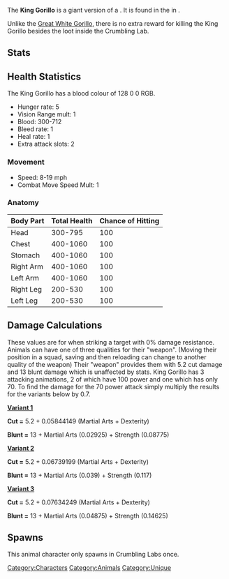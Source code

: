 The **King Gorillo** is a giant version of a [](Black_Gorillo.md). It is found in the [](Crumbling_Labs.md) in [](Stobe's_Gamble.md).

Unlike the [Great White Gorillo](Great_White_Gorillo.md "wikilink"), there
is no extra reward for killing the King Gorillo besides the loot inside
the Crumbling Lab.

## Stats

## Health Statistics

The King Gorillo has a blood colour of 128 0 0 RGB.

- Hunger rate: 5
- Vision Range mult: 1
- Blood: 300-712
- Bleed rate: 1
- Heal rate: 1
- Extra attack slots: 2

### Movement

- Speed: 8-19 mph
- Combat Move Speed Mult: 1

### Anatomy

| Body Part | Total Health | Chance of Hitting |
|-----------|--------------|-------------------|
| Head      | 300-795      | 100               |
| Chest     | 400-1060     | 100               |
| Stomach   | 400-1060     | 100               |
| Right Arm | 400-1060     | 100               |
| Left Arm  | 400-1060     | 100               |
| Right Leg | 200-530      | 100               |
| Left Leg  | 200-530      | 100               |

## Damage Calculations

These values are for when striking a target with 0% damage resistance.
Animals can have one of three qualities for their "weapon". (Moving
their position in a squad, saving and then reloading can change to
another quality of the weapon) Their "weapon" provides them with 5.2 cut
damage and 13 blunt damage which is unaffected by stats. King Gorillo
has 3 attacking animations, 2 of which have 100 power and one which has
only 70. To find the damage for the 70 power attack simply multiply the
results for the variants below by 0.7.

**<u>Variant 1</u>**

**Cut =** 5.2 + 0.05844149 (Martial Arts + Dexterity)

**Blunt =** 13 + Martial Arts (0.02925) + Strength (0.08775)

<u>**Variant 2**</u>

**Cut =** 5.2 + 0.06739199 (Martial Arts + Dexterity)

**Blunt =** 13 + Martial Arts (0.039) + Strength (0.117)

<u>**Variant 3**</u>

**Cut =** 5.2 + 0.07634249 (Martial Arts + Dexterity)

**Blunt =** 13 + Martial Arts (0.04875) + Strength (0.14625)

## Spawns

This animal character only spawns in Crumbling Labs once.

[Category:Characters](Category:Characters "wikilink")
[Category:Animals](Category:Animals "wikilink")
[Category:Unique](Category:Unique "wikilink")